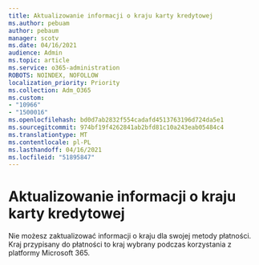 ```yaml
---
title: Aktualizowanie informacji o kraju karty kredytowej
ms.author: pebuam
author: pebaum
manager: scotv
ms.date: 04/16/2021
audience: Admin
ms.topic: article
ms.service: o365-administration
ROBOTS: NOINDEX, NOFOLLOW
localization_priority: Priority
ms.collection: Adm_O365
ms.custom:
- "10966"
- "1500016"
ms.openlocfilehash: bd0d7ab2832f554cadafd4513763196d724da5e1
ms.sourcegitcommit: 974bf19f4262841ab2bfd81c10a243eab05484c4
ms.translationtype: MT
ms.contentlocale: pl-PL
ms.lasthandoff: 04/16/2021
ms.locfileid: "51895847"
---
```

# <a name="update-credit-card-country-information"></a>Aktualizowanie informacji o kraju karty kredytowej

Nie możesz zaktualizować informacji o kraju dla swojej metody płatności. Kraj przypisany do płatności to kraj wybrany podczas korzystania z platformy Microsoft 365. 